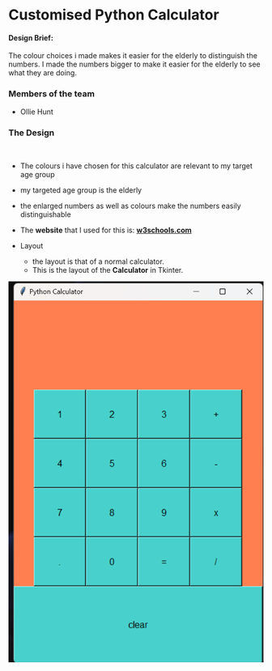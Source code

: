 
# Customised Python Calculator

#### Design Brief:

The colour choices i made makes it easier for the elderly to distinguish the numbers.
I made the numbers bigger to make it easier for the elderly to see what they are doing.



### Members of the team
- Ollie Hunt

### The Design

  
  * The colours i have chosen for this calculator are relevant to my target age group
  
  * my targeted age group is the elderly
  
  * the enlarged numbers as well as colours make the numbers easily distinguishable
  
  * The **website** that I used for this is: [**w3schools.com**](https://www.w3schools.com/cssref/css_colors.asp?adlt=strict&toWww=1&redig=19F19095162F45B99355CC88D4FAD7AB)


* Layout
  
  * the layout is that of a  normal calculator.
  
  * This is the layout of the **Calculator** in Tkinter.


![image](https://github.com/OllieHunt23/Customised-Python-Calculator/blob/main/Screenshot%202022-10-25%20092959.png)

